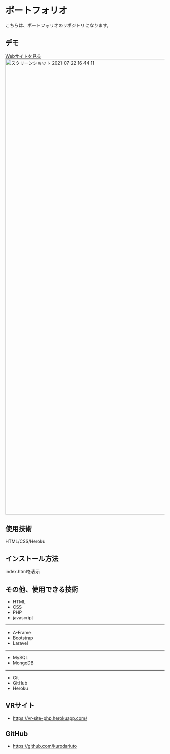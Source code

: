 # ポートフォリオ
こちらは、ポートフォリオのリポジトリになります。

## デモ
[Webサイトを見る](https://jp-portfolio-app.herokuapp.com/)
<img width="1440" alt="スクリーンショット 2021-07-22 16 44 11" src="https://user-images.githubusercontent.com/68134543/126605179-d6d8cebf-f788-4bc4-a5db-2612b984c0e9.png">

## 使用技術
HTML/CSS/Heroku

## インストール方法
index.htmlを表示

## その他、使用できる技術

- HTML
- CSS
- PHP
- javascript
------ ------ ------
- A-Frame
- Bootstrap
- Laravel
------ ------ ------
- MySQL
- MongoDB
------ ------ ------
- Git
- GitHub
- Heroku

## VRサイト
- https://vr-site-php.herokuapp.com/

## GitHub
- https://github.com/kurodariuto

